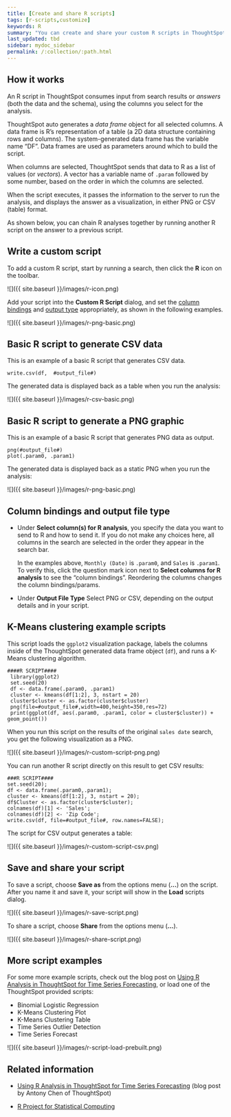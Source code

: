 ```yaml
---
title: [Create and share R scripts]
tags: [r-scripts,customize]
keywords: R
summary: "You can create and share your custom R scripts in ThoughtSpot."
last_updated: tbd
sidebar: mydoc_sidebar
permalink: /:collection/:path.html
---
```


## How it works

An R script in ThoughtSpot consumes input from search results or _answers_ (both
the data and the schema), using the columns you select for the analysis.

ThoughtSpot auto generates a _data frame_ object for all selected columns. A
data frame is R’s representation of a table (a 2D data structure containing
rows and columns). The system-generated data frame has the variable name “DF”.
Data frames are used as parameters around which to build the script.

When columns are selected, ThoughtSpot sends that data to R as a list of values
(or _vectors_). A vector has a variable name of `.param` followed by some
number, based on the order in which the columns are selected.

When the script executes, it passes the information to the server to run the
analysis, and displays the answer as a visualization, in either PNG or CSV (table)
format.

As shown below, you can chain R analyses together by running another R script on
the answer to a previous script.

## Write a custom script

To add a custom R script, start by running a search, then click the **R** icon on the toolbar.

![]({{ site.baseurl }}/images/r-icon.png)

Add your script into the **Custom R Script** dialog, and set the [column bindings](#column-bindings) and [output type](#output-file-type) appropriately, as shown in the following examples.

![]({{ site.baseurl }}/images/r-png-basic.png)

## Basic R script to generate CSV data

This is an example of a basic R script that generates CSV data.

```
write.csv(df,  #output_file#)
```

The generated data is displayed back as a table when you run the analysis:

![]({{ site.baseurl }}/images/r-csv-basic.png)


## Basic R script to generate a PNG graphic

This is an example of a basic R script that generates PNG data as output.

```
png(#output_file#)
plot(.param0, .param1)
```

The generated data is displayed back as a static PNG when you run the analysis:

![]({{ site.baseurl }}/images/r-png-basic.png)

## Column bindings and output file type

* Under **Select column(s) for R analysis**, you specify the data you want to send
  to R and how to send it. If you do not make any choices here, all columns in the
  search are selected in the order they appear in the search bar.

  In the examples above, `Monthly (Date)` is `.param0`, and `Sales` is `.param1`.
  To verify this, click the question mark icon next to **Select columns for R
  analysis** to see the “column bindings”. Reordering the columns changes the
  column bindings/params.

* Under **Output File Type** Select PNG or CSV, depending on the output details and in your script.

## K-Means clustering example scripts

This script loads the `ggplot2` visualization package, labels the columns inside
of the ThoughtSpot generated data frame object (`df`), and runs a K-Means
clustering algorithm.

```
####R SCRIPT####
 library(ggplot2)
 set.seed(20)
 df <- data.frame(.param0, .param1)
 cluster <- kmeans(df[1:2], 3, nstart = 20)
 cluster$cluster <- as.factor(cluster$cluster)
 png(file=#output_file#,width=400,height=350,res=72)
 print(ggplot(df, aes(.param0, .param1, color = cluster$cluster)) + geom_point())
```

When you run this script on the results of the original `sales date` search, you
get the following visualization as a PNG.

![]({{ site.baseurl }}/images/r-custom-script-png.png)

You can run another R script directly on this result to get CSV results:

```
###R SCRIPT####
set.seed(20);
df <- data.frame(.param0,.param1);
cluster <- kmeans(df[1:2], 3, nstart = 20);
df$Cluster <- as.factor(cluster$cluster);
colnames(df)[1] <- 'Sales';
colnames(df)[2] <- 'Zip Code';
write.csv(df, file=#output_file#, row.names=FALSE);
```
The script for CSV output generates a table:

![]({{ site.baseurl }}/images/r-custom-script-csv.png)

## Save and share your script

To save a script, choose **Save as** from the options menu (**...**) on
the script. After you name it and save it, your script will show in the **Load**
scripts dialog.

![]({{ site.baseurl }}/images/r-save-script.png)

To share a script, choose **Share** from the options menu (**...**).

![]({{ site.baseurl }}/images/r-share-script.png)


## More script examples

For some more example scripts, check out the blog post on
[Using R Analysis in ThoughtSpot for Time Series Forecasting](https://www.thoughtspot.com/codex/using-r-analysis-thoughtspot-time-series-forecasting),
or load one of the ThoughtSpot provided scripts:
* Binomial Logistic Regression
* K-Means Clustering Plot
* K-Means Clustering Table
* Time Series Outlier Detection
* Time Series Forecast

![]({{ site.baseurl }}/images/r-script-load-prebuilt.png)

## Related information

* [Using R Analysis in ThoughtSpot for Time Series Forecasting](https://www.thoughtspot.com/codex/using-r-analysis-thoughtspot-time-series-forecasting) (blog post by Antony Chen of ThoughtSpot)

* [R Project for Statistical Computing](https://www.r-project.org/)
